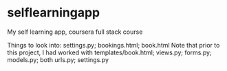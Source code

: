 # selflearningapp
My self learning app, coursera full stack course

Things to look into: settings.py; bookings.html; book.html
Note that prior to this project, I had worked with templates/book.html; views.py; forms.py; models.py; both urls.py; settings.py
